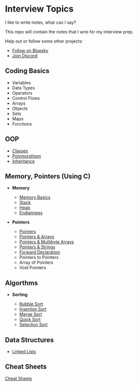 # Interview Topics

I like to write notes, what can I say?

This repo will contain the notes that I wrie for my interview prep.

Help out or follow some other projects:

- [Follow on Bluesky](https://bsky.app/profile/leonlonsdale.dev)
- [Join Discord](https://discord.gg/dhrdFh98UA)

## Coding Basics

- Variables
- Data Types
- Operators
- Control Flows
- Arrays
- Objects
- Sets
- Maps
- Functions

## OOP

- [Classes](./oop/classes.md)
- [Polymorphism](./oop/polymorphism.md)
- [Inheritance](./oop/inheritance.md)

## Memory, Pointers (Using C)

- **Memory**

  - [Memory Basics](./pointers/memory.md)
  - [Stack](./heap-stack/stack.md)
  - [Heap](./heap-stack/heap.md)
  - [Endianness](./heap-stack/endianness.md)

- **Pointers**

  - [Pointers](./pointers/pointers.md)
  - [Pointers & Arrays](./pointers/pointers-and-arrays.md)
  - [Pointers & Multibyte Arrays](./pointers/pointers-and-multibyte-arrays.md)
  - [Pointers & Strings](./pointers/pointers-and-strings.md)
  - [Forward Declaration](./pointers/pointers-forward-declaration.md)
  - Pointers to Pointers
  - Array of Pointers
  - Void Pointers

## Algorthms

- **Sorting**

  - [Bubble Sort](./algorithms/sort/bubble-sort.md)
  - [Insertion Sort](./algorithms/sort/insertion-sort.md)
  - [Merge Sort](./algorithms/sort/merge-sort.md)
  - [Quick Sort](./algorithms/sort/quick-sort.md)
  - [Selection Sort](./algorithms/sort/selection-sort.md)

## Data Structures

- [Linked Lists](/data-structures/linked-lists.md)

## Cheat Sheets

[Cheat Sheets](./cheatsheets)
